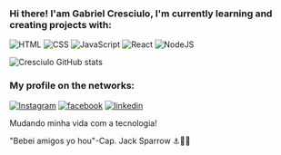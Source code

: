 ### Hi there! I'am Gabriel Cresciulo, I'm currently learning and creating projects with:  

![HTML](https://img.shields.io/badge/HTML5-E34F26?style=for-the-badge&logo=html5&logoColor=white)
![CSS](https://img.shields.io/badge/CSS3-1572B6?style=for-the-badge&logo=css3&logoColor=white)
![JavaScript](https://img.shields.io/badge/JavaScript-F7DF1E?style=for-the-badge&logo=javascript&logoColor=black)
![React](https://img.shields.io/badge/React-20232A?style=for-the-badge&logo=react&logoColor=61DAFB)
![NodeJS](https://img.shields.io/badge/Node.js-43853D?style=for-the-badge&logo=node.js&logoColor=white)


![Cresciulo GitHub stats](https://github-readme-stats.vercel.app/api?username=gah-cresciulo007&show_icons=true&theme=highcontrast)


### My profile on the networks:

[![Instagram](https://img.icons8.com/fluency/48/undefined/instagram-new.png)](https://www.instagram.com/gah_cresciulo007/)
[![facebook](https://img.icons8.com/fluency/48/undefined/facebook.png)](https://www.facebook.com/gabriel.cresciulo/)
[![linkedin](https://img.icons8.com/fluency/48/undefined/linkedin.png)](https://www.linkedin.com/in/gabriel-cresciulo-183486212/)


Mudando minha vida com a tecnologia!

"Bebei amigos yo hou"-Cap. Jack Sparrow ⚓🏴‍☠️


